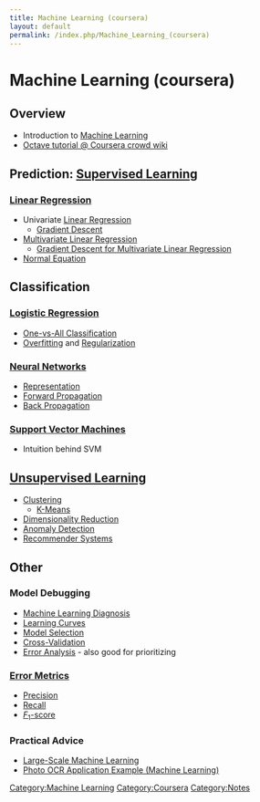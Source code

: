 ```yaml
---
title: Machine Learning (coursera)
layout: default
permalink: /index.php/Machine_Learning_(coursera)
---
```


# Machine Learning (coursera)

## Overview
- Introduction to [Machine Learning](Machine_Learning)
- [Octave tutorial @ Coursera crowd wiki](http://share.coursera.org/wiki/index.php/ML:Octave_Tutorial)


## Prediction: [Supervised Learning](Supervised_Learning)
### [Linear Regression](Linear_Regression)
- Univariate [Linear Regression](Linear_Regression)
  - [Gradient Descent](Gradient_Descent)
- [Multivariate Linear Regression](Multivariate_Linear_Regression)
  - [Gradient Descent for Multivariate Linear Regression](Gradient_Descent#Gradient_Descent_for_Multivariate_Linear_Regression)
- [Normal Equation](Normal_Equation)


## Classification
### [Logistic Regression](Logistic_Regression)
- [One-vs-All Classification](One-vs-All_Classification)
- [Overfitting](Overfitting) and [Regularization](Regularization)


### [Neural Networks](Neural_Networks)
- [Representation](Neural_Networks#Model_Representation)
- [Forward Propagation](Neural_Networks#Forward_Propagation)
- [Back Propagation](Neural_Networks#Back_Propagation)


### [Support Vector Machines](Support_Vector_Machines)
- Intuition behind SVM


## [Unsupervised Learning](Unsupervised_Learning)
- [Clustering](Cluster_Analysis)
  - [K-Means](K-Means)
- [Dimensionality Reduction](Dimensionality_Reduction)
- [Anomaly Detection](Anomaly_Detection)
- [Recommender Systems](Recommender_Systems)


## Other
### Model Debugging
- [Machine Learning Diagnosis](Machine_Learning_Diagnosis)
- [Learning Curves](Learning_Curves)
- [Model Selection](Model_Selection)
- [Cross-Validation](Cross-Validation)
- [Error Analysis](Error_Analysis) - also good for prioritizing 


### [Error Metrics](Error_Metrics)
- [Precision](Error_Metrics#Precision)
- [Recall](Error_Metrics#Recall)
- [$F_1$-score](Error_Metrics#F1_Score)


### Practical Advice
- [Large-Scale Machine Learning](Large-Scale_Machine_Learning)
- [Photo OCR Application Example (Machine Learning)](Photo_OCR_Application_Example_(Machine_Learning))


[Category:Machine Learning](Category_Machine_Learning)
[Category:Coursera](Category_Coursera)
[Category:Notes](Category_Notes)